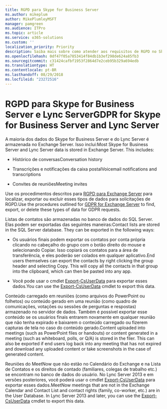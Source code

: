 ```yaml
---
title: RGPD para Skype for Business Server
ms.author: mikeplum
author: MikePlumleyMSFT
manager: pamgreen
ms.audience: ITPro
ms.topic: article
ms.service: o365-solutions
ms.custom: ''
localization_priority: Priority
description: Saiba mais sobre como atender aos requisitos de RGPD no Skype for Business Server e no Lync Server.
ms.openlocfilehash: 0df47f05a7853414f84db1b3ef298de624a85fb3
ms.sourcegitcommit: c31424cafbf1953f2864d7e2ceb95b329a694edb
ms.translationtype: HT
ms.contentlocale: pt-BR
ms.lasthandoff: 08/29/2018
ms.locfileid: "23272516"
---
```

# <a name="gdpr-for-skype-for-business-server-and-lync-server"></a><span data-ttu-id="edb3e-103">RGPD para Skype for Business Server e Lync Server</span><span class="sxs-lookup"><span data-stu-id="edb3e-103">GDPR for Skype for Business Server and Lync Server</span></span>

<span data-ttu-id="edb3e-p101">A maioria dos dados do Skype for Business Server e do Lync Server é armazenada no Exchange Server. Isso inclui:</span><span class="sxs-lookup"><span data-stu-id="edb3e-p101">Most Skype for Business Server and Lync Server data is stored in Exchange Server. This includes:</span></span>

-   <span data-ttu-id="edb3e-106">Histórico de conversas</span><span class="sxs-lookup"><span data-stu-id="edb3e-106">Conversation history</span></span>

-   <span data-ttu-id="edb3e-107">Transcrições e notificações da caixa postal</span><span class="sxs-lookup"><span data-stu-id="edb3e-107">Voicemail notifications and transcriptions</span></span>

-   <span data-ttu-id="edb3e-108">Convites de reuniões</span><span class="sxs-lookup"><span data-stu-id="edb3e-108">Meeting invites</span></span>

<span data-ttu-id="edb3e-109">Use os procedimentos descritos para [RGPD para Exchange Server](gdpr-for-exchange-server.md) para localizar, exportar ou excluir esses tipos de dados para solicitações de RGPD.</span><span class="sxs-lookup"><span data-stu-id="edb3e-109">Use the procedures outlined for [GDPR for Exchange Server](gdpr-for-exchange-server.md) to find, export, or delete these types of data for GDPR requests.</span></span>

<span data-ttu-id="edb3e-p102">Listas de contatos são armazenadas no banco de dados do SQL Server. Elas podem ser exportadas das seguintes maneiras:</span><span class="sxs-lookup"><span data-stu-id="edb3e-p102">Contact lists are stored in the SQL Server database. They can be exported in the following ways:</span></span>

-   <span data-ttu-id="edb3e-p103">Os usuários finais podem exportar os contatos por conta própria clicando no cabeçalho do grupo com o botão direito do mouse e selecionando Copiar. Isso copiará os contatos para a área de transferência, e eles poderão ser colados em qualquer aplicativo.</span><span class="sxs-lookup"><span data-stu-id="edb3e-p103">End users themselves can export the contacts by right clicking the group header and selecting Copy. This will copy all the contacts in that group into the clipboard, which can then be pasted into any app.</span></span>

-   <span data-ttu-id="edb3e-114">Você pode usar o cmdlet [Export-CsUserData](https://docs.microsoft.com/pt-BR/powershell/module/skype/export-csuserdata) para exportar esses dados.</span><span class="sxs-lookup"><span data-stu-id="edb3e-114">You can use the [Export-CsUserData](https://docs.microsoft.com/pt-BR/powershell/module/skype/export-csuserdata) cmdlet to export this data.</span></span>

<span data-ttu-id="edb3e-p104">Conteúdo carregado em reuniões (como arquivos do PowerPoint ou folhetos) ou conteúdo gerado em uma reunião (como quadro de comunicações, votações ou sessões de perguntas e respostas) armazenado no servidor de dados. Também é possível exportar esse conteúdo se os usuários finais entrarem novamente em qualquer reunião que não tenha expirado e baixarem o conteúdo carregado ou fizerem capturas de tela no caso do conteúdo gerado.</span><span class="sxs-lookup"><span data-stu-id="edb3e-p104">Content uploaded into meetings (such as PowerPoint files or handouts) or content generated in a meeting (such as whiteboard, polls, or Q/A) is stored in the filer. This can also be exported if end users log back into any meeting that has not expired and download any uploaded content or take screenshots in the case of generated content.</span></span>

<span data-ttu-id="edb3e-p105">Reuniões do MeetNow que não estão no Calendário do Exchange e na Lista de Contatos e os direitos de contado (familiares, colegas de trabalho etc.) se encontram no banco de dados do usuário. No Lync Server 2013 e em versões posteriores, você poderá usar o cmdlet [Export-CsUserData](https://docs.microsoft.com/pt-BR/powershell/module/skype/export-csuserdata) para exportar esses dados.</span><span class="sxs-lookup"><span data-stu-id="edb3e-p105">MeetNow meetings that are not in the Exchange Calendar and Contact List and contact rights (family, co-worker, etc.) are in the User Database. In Lync Server 2013 and later, you can use the [Export-CsUserData](https://docs.microsoft.com/pt-BR/powershell/module/skype/export-csuserdata) cmdlet to export this data.</span></span>
